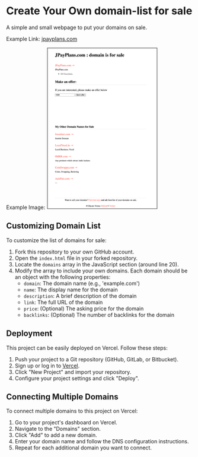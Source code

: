 # Create Your Own domain-list for sale
A simple and small webpage to put your domains on sale. 

Example Link: [jpayplans.com](https://jpayplans.com/)

Example Image:
<img src="example-website.png" alt="Example Website" width="300">



## Customizing Domain List

To customize the list of domains for sale:

1. Fork this repository to your own GitHub account.
2. Open the `index.html` file in your forked repository.
3. Locate the `domains` array in the JavaScript section (around line 20).
4. Modify the array to include your own domains. Each domain should be an object with the following properties:
   - `domain`: The domain name (e.g., 'example.com')
   - `name`: The display name for the domain
   - `description`: A brief description of the domain
   - `link`: The full URL of the domain
   - `price`: (Optional) The asking price for the domain
   - `backlinks`: (Optional) The number of backlinks for the domain

## Deployment

This project can be easily deployed on Vercel. Follow these steps:

1. Push your project to a Git repository (GitHub, GitLab, or Bitbucket).
2. Sign up or log in to [Vercel](https://vercel.com).
3. Click "New Project" and import your repository.
4. Configure your project settings and click "Deploy".

## Connecting Multiple Domains

To connect multiple domains to this project on Vercel:

1. Go to your project's dashboard on Vercel.
2. Navigate to the "Domains" section.
3. Click "Add" to add a new domain.
4. Enter your domain name and follow the DNS configuration instructions.
5. Repeat for each additional domain you want to connect.